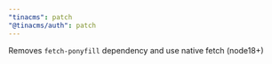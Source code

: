 ```yaml
---
"tinacms": patch
"@tinacms/auth": patch
---
```


Removes `fetch-ponyfill` dependency and use native fetch (node18+)
